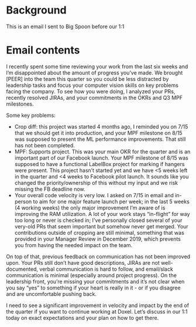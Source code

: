 # Background
This is an email I sent to Big Spoon before our 1:1

# Email contents
I recently spent some time reviewing your work from the last six weeks and I’m disappointed about the amount of progress you’ve made. We brought [PEER] into the team this quarter so you could be less distracted by leadership tasks and focus your computer vision skills on key problems facing the company. To see how you were doing, I analyzed your PRs, recently resolved JIRAs, and your commitments in the OKRs and Q3 MPF milestones.

Some key problems:

* Crop diff: this project was started 4 months ago, I reminded you on 7/15 that we should get it into production, and your MPF milestone on 8/15 was supposed to present the ML performance improvements. That still has not been completed.
* MPF: Supports project. This was your main OKR for the quarter and is an important part of our Facebook launch. Your MPF milestone of 8/15 was supposed to have a functional LabelBox project for marking if hangers were present. This project hasn’t started yet and we have <5 weeks left in the quarter and <4 weeks to Facebook pilot launch. It sounds like you changed the priority/ownership of this without my input and we risk missing the FB deadline now.
* Your overall code velocity is very low. I asked on 7/15 in email and in-person to aim for one major feature launch per week; in the last 5 weeks (4 working weeks) the only major improvement I’m aware of is improving the RAM utilization. A lot of your work stays “in-flight” for way too long or never is checked in; I’ve personally closed several of your very-old PRs that seem important but somehow never get merged. Your contributions outside of cropping are still minimal, something that was provided in your Manager Review in December 2019, which prevents you from having the needed impact on the team.

On top of that, previous feedback on communication has not been improved upon. Your PRs still don’t have good descriptions, JIRAs are not well-documented, verbal communication is hard to follow, and email/slack communication is minimal (especially around project progress). On the leadership front, you’re missing your commitments and it’s not clear when you say “yes” to something if your heart is really in it - or if you disagree and are uncomfortable pushing back. 

I need to see a significant improvement in velocity and impact by the end of the quarter if you want to continue working at Doxel. Let’s discuss in our 1:1 today on exact expectations and your plan on how to get there. 
